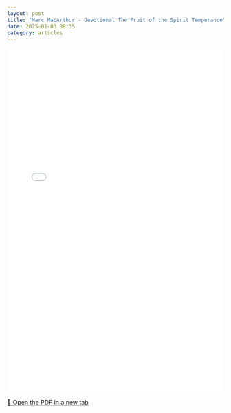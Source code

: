 ```yaml
---
layout: post
title: "Marc MacArthur - Devotional The Fruit of the Spirit Temperance"
date: 2025-01-03 09:35
category: articles
---
```


<iframe 
    src="{{ '/assets/articles/Marc-MacArthur/Marc-MacArthur-Devotional-The-Fruit-of-the-Spirit-Temperance.pdf' | relative_url }}" 
    width="100%" 
    height="800px" 
    style="border: none;">
</iframe>

<p>
    <a href="{{ '/assets/articles/Marc-MacArthur/Marc-MacArthur-Devotional-The-Fruit-of-the-Spirit-Temperance.pdf' | relative_url }}" target="_blank">
        📄 Open the PDF in a new tab
    </a>
</p>
